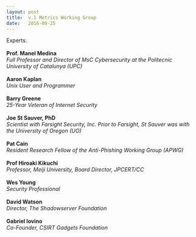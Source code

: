 ```yaml
---
layout: post
title:  v.1 Metrics Working Group
date:   2016-09-25
---
```


Experts:<br><br>
    <b>Prof. Manel Medina</b><br>
    <i>Full Professor and Director of MsC Cybersecurity at the Politecnic University of Catalunya (UPC)</i><br><br>
    <b>Aaron Kaplan</b><br>
    <i>Unix User and Programmer</i><br><br>
    <b>Barry Greene</b><br>
    <i>25-Year Veteran of Internet Security</i><br><br>
    <b>Joe St Sauver, PhD</b><br>
    <i>Scientist with Farsight Security, Inc. Prior to Farsight, St Sauver was with the University of Oregon (UO)</i><br><br>
    <b>Pat Cain</b><br>
    <i>Resident Research Fellow of the Anti-Phishing Working Group (APWG)</i><br><br>
    <b>Prof Hiroaki Kikuchi</b><br>
    <i>Professor, Meiji University, Board Director, JPCERT/CC</i><br><br>
    <b>Wes Young</b><br>
    <i>Security Professional</i><br><br>
    <b>David Watson</b><br>
    <i>Director, The Shadowserver Foundation</i><br><br>
    <b>Gabriel Iovino</b><br>
    <i>Co-Founder, CSIRT Gadgets Foundation</i><br><br>

